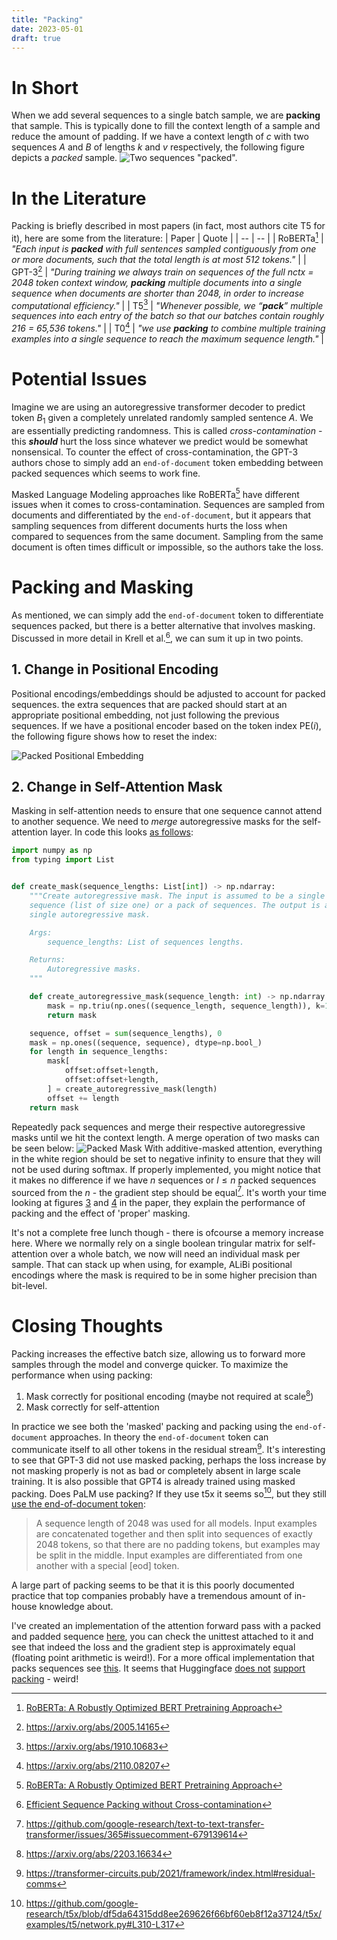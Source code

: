```yaml
---
title: "Packing"
date: 2023-05-01
draft: true
---
```


# In Short
When we add several sequences to a single batch sample, we are **packing** that sample. This is typically done to fill the context length of a sample and reduce the amount of padding. If we have a context length of $c$ with two sequences $A$ and $B$ of lengths $k$ and $v$ respectively, the following figure depicts a *packed* sample.
![Two sequences "packed".](/img/packing/pack_sequences.svg)

# In the Literature
Packing is briefly described in most papers (in fact, most authors cite T5 for it), here are some from the literature:
| Paper | Quote |
| -- | -- |
| RoBERTa[^1] | *"Each input is ***packed*** with full sentences sampled contiguously from one or more documents, such that the total length is at most 512 tokens."* |
| GPT-3[^11] | *"During training we always train on sequences of the full nctx = 2048 token context window, ***packing*** multiple documents into a single sequence when documents are shorter than 2048, in order to increase computational efficiency."* |
| T5[^12] | *"Whenever possible, we “***pack***” multiple sequences into each entry of the batch so that our batches contain roughly 216 = 65,536 tokens."* |
| T0[^13] | *"we use ***packing*** to combine multiple training examples into a single sequence to reach the maximum sequence length."* |

# Potential Issues
Imagine we are using an autoregressive transformer decoder to predict token $B_1$ given a completely unrelated randomly sampled sentence $A$. We are essentially predicting randomness. This is called *cross-contamination* - this ***should*** hurt the loss since whatever we predict would be somewhat nonsensical. To counter the effect of cross-contamination, the GPT-3 authors chose to simply add an `end-of-document` token embedding between packed sequences which seems to work fine.

Masked Language Modeling approaches like RoBERTa[^1] have different issues when it comes to cross-contamination. Sequences are sampled from documents and differentiated by the `end-of-document`, but it appears that sampling sequences from different documents hurts the loss when compared to sequences from the same document. Sampling from the same document is often times difficult or impossible, so the authors take the loss.

# Packing and Masking
As mentioned, we can simply add the `end-of-document` token to differentiate sequences packed, but there is a better alternative that involves masking. Discussed in more detail in Krell et al.[^2], we can sum it up in two points.

## 1. Change in Positional Encoding
Positional encodings/embeddings should be adjusted to account for packed sequences. the extra sequences that are packed should start at an appropriate positional embedding, not just following the previous sequences. If we have a positional encoder based on the token index $\text{PE}(i)$, the following figure shows how to reset the index:

![Packed Positional Embedding](/img/packing/pack_positional_encoding.svg)

## 2. Change in Self-Attention Mask
Masking in self-attention needs to ensure that one sequence cannot attend to another sequence. We need to *merge* autoregressive masks for the self-attention layer. In code this looks [as follows](https://github.com/lweitkamp/optimizing_transformers/blob/main/optimizing_transformers/simple_transformer/preprocess.py#L31-L55):
```python
import numpy as np
from typing import List


def create_mask(sequence_lengths: List[int]) -> np.ndarray:
    """Create autoregressive mask. The input is assumed to be a single
    sequence (list of size one) or a pack of sequences. The output is a
    single autoregressive mask.

    Args:
        sequence_lengths: List of sequences lengths.

    Returns:
        Autoregressive masks.
    """

    def create_autoregressive_mask(sequence_length: int) -> np.ndarray:
        mask = np.triu(np.ones((sequence_length, sequence_length)), k=1)
        return mask

    sequence, offset = sum(sequence_lengths), 0
    mask = np.ones((sequence, sequence), dtype=np.bool_)
    for length in sequence_lengths:
        mask[
            offset:offset+length,
            offset:offset+length,
        ] = create_autoregressive_mask(length)
        offset += length
    return mask
```
Repeatedly pack sequences and merge their respective autoregressive masks until we hit the context length. A merge operation of two masks can be seen below:
![Packed Mask](/img/packing/pack_mask_merge.svg)
With additive-masked attention, everything in the white region should be set to negative infinity to ensure that they will not be used during softmax. If properly implemented, you might notice that it makes no difference if we have $n$ sequences or $l \leq n$ packed sequences sourced from the $n$ - the gradient step should be equal[^3]. It's worth your time looking at figures [3](https://arxiv.org/pdf/2107.02027.pdf#page=7) and [4](https://arxiv.org/pdf/2107.02027.pdf#page=8) in the paper, they explain the performance of packing and the effect of 'proper' masking. 

It's not a complete free lunch though - there is ofcourse a memory increase here. Where we normally rely on a single boolean tringular matrix for self-attention over a whole batch, we now will need an individual mask per sample. That can stack up when using, for example, ALiBi positional encodings where the mask is required to be in some higher precision than bit-level.

# Closing Thoughts
Packing increases the effective batch size, allowing us to forward more samples through the model and converge quicker. To maximize the performance when using packing:
1. Mask correctly for positional encoding (maybe not required at scale[^5])
2. Mask correctly for self-attention

In practice we see both the 'masked' packing and packing using the `end-of-document` approaches. In theory the `end-of-document` token can communicate itself to all other tokens in the residual stream[^8]. It's interesting to see that GPT-3 did not use masked packing, perhaps the loss increase by not masking properly is not as bad or completely absent in large scale training. It is also possible that GPT4 is already trained using masked packing. Does PaLM use packing? If they use t5x it seems so[^4], but they still [use the end-of-document token](https://arxiv.org/pdf/2204.02311.pdf#page=10):

> A sequence length of 2048 was used for all models. Input examples are concatenated together and then split into sequences of exactly 2048 tokens, so that there are no padding tokens, but examples may be split in the middle. Input examples are differentiated from one another with a special [eod] token.

A large part of packing seems to be that it is this poorly documented practice that top companies probably have a tremendous amount of in-house knowledge about.

I've created an implementation of the attention forward pass with a packed and padded sequence [here](https://github.com/lweitkamp/optimizing_transformers/blob/main/optimizing_transformers/packing.py), you can check the unittest attached to it and see that indeed the loss and the gradient step is approximately equal (floating point arithmetic is weird!). For a more offical implementation that packs sequences see [this](https://github.com/tensorflow/tensor2tensor/blob/master/tensor2tensor/data_generators/generator_utils.py#L598). It seems that Huggingface [does not](https://github.com/huggingface/transformers/issues/17726) [support packing](https://github.com/huggingface/transformers/issues/6661) - weird!

[^1]: [RoBERTa: A Robustly Optimized BERT Pretraining Approach](https://arxiv.org/abs/1907.11692)
[^2]: [Efficient Sequence Packing without Cross-contamination](https://arxiv.org/abs/2107.02027)
[^3]: https://github.com/google-research/text-to-text-transfer-transformer/issues/365#issuecomment-679139614
[^4]: https://github.com/google-research/t5x/blob/df5da64315dd8ee269626f66bf60eb8f12a37124/t5x/examples/t5/network.py#L310-L317
[^5]: https://arxiv.org/abs/2203.16634
[^8]: https://transformer-circuits.pub/2021/framework/index.html#residual-comms
[^10]: [Transformer Language Models without Positional Encodings Still Learn Positional Information](https://aclanthology.org/2022.findings-emnlp.99.pdf)
[^11]: https://arxiv.org/abs/2005.14165
[^12]: https://arxiv.org/abs/1910.10683
[^13]: https://arxiv.org/abs/2110.08207